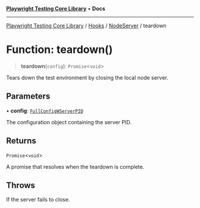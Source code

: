 [**Playwright Testing Core Library**](../../../../../README.md) • **Docs**

***

[Playwright Testing Core Library](../../../../../README.md) / [Hooks](../../../README.md) / [NodeServer](../README.md) / teardown

# Function: teardown()

> **teardown**(`config`): `Promise`\<`void`\>

Tears down the test environment by closing the local node server.

## Parameters

• **config**: [`FullConfigWServerPID`](../../../../../interfaces/FullConfigWServerPID.md)

The configuration object containing the server PID.

## Returns

`Promise`\<`void`\>

A promise that resolves when the teardown is complete.

## Throws

If the server fails to close.
